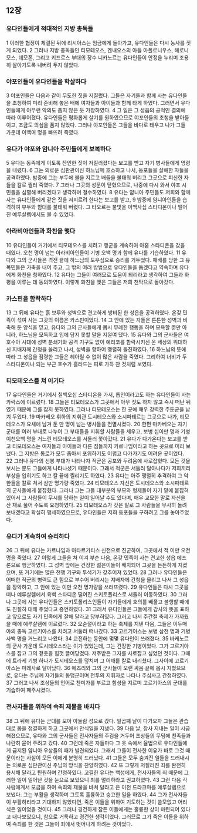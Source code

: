 ## 12장
### 유다인들에게 적대적인 지방 총독들
1 이러한 협정이 체결된 뒤에 리시아스는 임금에게 돌아가고, 유다인들은 다시 농사를 짓게 되었다.
2 그러나 지방 총독들인 티모테오스, 겐내오스의 아들 아폴로니우스, 헤로니모스, 데모폰, 그리고 키프로스 부대의 장수 니카노르는 유다인들이 안정을 누리며 조용히 살아가도록 내버려 두지 않았다.
### 야포인들이 유다인들을 학살하다
3 야포인들은 다음과 같이 무도한 짓을 저질렀다. 그들은 자기들과 함께 사는 유다인들을 초청하여 미리 준비해 놓은 배에 여자들과 아이들과 함께 타게 하였다. 그러면서 유다인들에게 아무런 악의도 품지 않은 듯 가장하였다.
4 그 일은 그 성읍의 공적인 결의에 따라 이루어졌다. 유다인들은 평화롭게 살기를 원하였으므로 야포인들의 초청을 받아들이고, 조금도 의심을 품지 않았다. 그러나 야포인들은 그들을 바다로 태우고 나가 그들 가운데 이백여 명을 빠뜨려 죽였다.
### 유다가 야포와 얌니아 주민들에게 보복하다
5 유다는 동족에게 이토록 잔인한 짓이 저질러졌다는 보고를 받고 자기 병사들에게 명령을 내렸다.
6 그는 의로운 심판관이신 하느님께 호소하고 나서, 동포들을 살해한 자들을 공격하였다. 밤중에 그는 부두에 불을 지르고 배들을 불태워 버리고 그곳으로 피신한 자들을 칼로 찔러 죽였다.
7 그러나 그곳의 성문이 닫혔으므로, 나중에 다시 와서 야포 시민들을 섬멸해 버리겠다고 생각하며 철수하였다.
8 유다는 얌니아 주민들도 저희와 함께 사는 유다인들에게 같은 짓을 저지르려 한다는 보고를 받고,
9 밤중에 얌니아인들을 습격하여 부두와 함대를 불태워 버렸다. 그 타오르는 불빛을 이백사십 스타디온이나 떨어진 예루살렘에서도 볼 수 있었다.
### 아라비아인들과 화친을 맺다
10 유다인들이 거기에서 티모테오스를 치려고 행군을 계속하여 아홉 스타디온을 갔을 때였다. 오천 명이 넘는 아라비아인들이 기병 오백 명과 함께 유다를 기습하였다.
11 유다와 그의 군사들은 격전 끝에 하느님의 도우심으로 승리를 거두었다. 패배를 당한 그 유목민들은 가축을 내어 주고, 그 밖의 여러 방법으로 유다인들을 돕겠다고 약속하며 유다에게 화친을 청하였다.
12 유다는 그들이 여러모로 도움이 되리라고 생각하여 그들과 화평을 이루는 데 동의하였다. 이렇게 화친을 맺은 그들은 저희 천막으로 돌아갔다.
### 카스핀을 함락하다
13 그 뒤에 유다는 흙 보루와 성벽으로 견고하게 방비된 한 성읍을 공격하였다. 온갖 민족이 섞여 사는 그곳의 이름은 카스핀이었다.
14 그 안에 있는 자들은 튼튼한 성벽과 비축해 둔 양식을 믿고, 유다와 그의 군사들에게 몹시 무례한 행동을 하며 모욕할 뿐만 아니라, 하느님을 모독하고 입에 담지 못할 말을 지껄여 댔다.
15 유다와 그의 군사들은 여호수아 시대에 성벽 분쇄기와 공격 기구도 없이 예리코를 함락시키신 온 세상의 위대하신 지배자께 간청을 올리고 나서, 성벽을 향하여 맹렬히 돌진하였다.
16 하느님의 뜻에 따라 그 성읍을 점령한 그들은 헤아릴 수 없이 많은 사람을 죽였다. 그리하여 너비가 두 스타디온이나 되는 부근 호수가 흘러드는 피로 가득 찬 것처럼 보였다.
### 티모테오스를 쳐 이기다
17 유다인들은 거기에서 칠백오십 스타디온을 가서, 톱인이라고도 하는 유다인들이 사는 카락스에 이르렀다.
18 그들은 티모테오스가 그곳에서 아무 짓도 하지 않고 즉시 떠난 뒤였기 때문에 그를 잡지 못하였다. 그러나 티모테오스는 한 곳에 매우 강력한 주둔군을 남겨 두었다.
19 마카베오 휘하의 지휘관 도시테오스와 소시파테르는 그곳으로 나가, 티모테오스가 요새에 남겨 둔 만 명이 넘는 병사들을 전멸시켰다.
20 한편 마카베오는 자기 군대를 여러 부대로 나누어 그 부대들을 지휘할 사람들을 세우고, 보병 십이만 명과 기병 이천오백 명을 거느린 티모테오스를 서둘러 쫓아갔다.
21 유다가 다가온다는 보고를 받고 티모테오스는 여자들과 아이들과 다른 짐들까지 카르나임이라고 하는 곳으로 미리 보냈다. 그 지방은 통로가 모두 좁아서 포위하기도 어렵고 다가가기도 어려운 곳이었다.
22 그러나 유다의 선봉 부대가 나타나자 적군은 공포와 두려움에 사로잡혔다. 모든 것을 보시는 분도 그들에게 나타나셨기 때문이다. 그래서 적군은 서둘러 달아나다가 저희끼리 부상을 입히기도 하고 칼 끝에 찔리기도 하였다.
23 유다는 아주 맹렬히 추격하여 그 악한들을 칼로 쳐서 삼만 명가량 죽였다.
24 티모테오스 자신은 도시테오스와 소시파테르의 군사들에게 붙잡혔다. 그러나 그는 그들 대부분의 부모와 형제들이 자기 밑에 붙잡혀 있어서 그 사람들이 무시를 당하는 일이 일어날 수도 있다며, 매우 교묘한 말로 자신을 산 채로 풀어 주도록 요청하였다.
25 티모테오스가 갖은 말로 그 사람들을 무사히 돌려보내겠다고 확실히 맹세하였으므로, 유다인들은 저희 동포들을 구하려고 그를 놓아주었다.
### 유다가 계속하여 승리하다
26 그 뒤에 유다는 카르나임과 아타르가티스 신전으로 진군하여, 그곳에서 적 이만 오천 명을 죽였다.
27 이렇게 그들을 쳐 이겨 부순 다음, 온갖 민족이 사는 견고한 성읍 에프론으로 행군하였다. 그 성벽 앞에는 건장한 젊은이들이 배치되어 그곳을 든든하게 지켰으며, 또 거기에는 많은 전쟁 기구와 투석기가 갖추어져 있었다.
28 그러나 유다인들은 어떠한 적군의 병력도 큰 힘으로 부수어 버리시는 지배자께 간청을 올리고 나서 그 성읍을 장악하고, 그 안에 있는 이만 오천 명가량을 쓰러뜨렸다.
29 유다인들은 다시 그곳을 떠나 예루살렘에서 육백 스타디온 떨어진 스키토폴리스로 서둘러 이동하였다.
30 그러나 그곳에 사는 유다인들은 스키토폴리스인들이 자기들에게 호의를 베풀고 불행할 때에도 친절히 대해 주었다고 증언하였다.
31 그래서 유다인들은 그들에게 감사의 뜻을 표하고 앞으로도 자기 민족에게 잘해 달라고 당부하였다. 그러고 나서 주간절 축제가 가까웠을 때에 예루살렘에 이르렀다.
32 오순절이라고 하는 축제를 지낸 다음, 그들은 이두매아의 총독 고르기아스를 치려고 서둘러 떠나갔다.
33 고르기아스는 보병 삼천 명과 기병 사백 명을 거느리고 나왔다.
34 교전하는 동안에 몇몇 유다인이 쓰러졌다.
35 바케노르의 군사 가운데 도시테오스라는 이가 있었는데, 그는 건장한 기병이었다. 그가 고르기아스를 잡고 그의 겉옷을 힘껏 끌어당겼다. 저주받은 그자를 사로잡고 싶었던 것이다. 그때에 트라케 기병 하나가 도시테오스를 덮치며 그 어깨를 칼로 내리쳤다. 그사이에 고르기아스는 마레사로 달아났다.
36 에즈리와 그의 군사들이 오랜 싸움 끝에 몹시 지쳤으므로, 유다는 주님께 자기들의 동맹군이며 전투의 지휘자로 나타나 주십사고 간청하였다.
37 그러고 나서 조상들의 언어로 찬미가를 부르고 함성을 지르며 고르기아스의 군대를 기습하여 패주시켰다.
### 전사자들을 위하여 속죄 제물을 바치다
38 그 뒤에 유다는 군대를 모아 아둘람 성으로 갔다. 일곱째 날이 다가오자 그들은 관습대로 몸을 정결하게 하고 그곳에서 안식일을 지냈다.
39 다음 날, 장사 지내는 일이 시급해졌으므로, 유다와 그의 군사들은 전사자들의 주검을 거두어 조상들의 무덤에 친족들과 나란히 묻어 주려고 갔다.
40 그런데 죽은 자들마다 그 옷 속에서 율법으로 유다인들에게 금지된 얌니아 우상들의 패가 발견되었다. 그래서 그들이 전사한 이유가 바로 그것 때문이라는 사실이 모든 이에게 분명히 드러났다.
41 그들은 모두 숨겨진 일들을 드러내시는 의로운 심판관이신 주님의 방식을 찬양하였다.
42 또 그렇게 저질러진 죄를 완전히 용서해 달라고 탄원하며 간청하였다. 고결한 유다는 백성에게, 전사자들의 죄 때문에 그러한 일이 일어난 것을 눈으로 보았으니 죄를 멀리하라고 권고하였다.
43 그런 다음 각 사람에게서 모금을 하여 속죄의 제물을 바쳐 달라고 은 이천 드라크마를 예루살렘으로 보냈다. 그는 부활을 생각하며 그토록 훌륭하고 숭고한 일을 하였다.
44 그가 전사자들이 부활하리라고 기대하지 않았다면, 죽은 이들을 위하여 기도하는 것이 쓸모없고 어리석은 일이었을 것이다.
45 그러나 경건하게 잠든 이들에게는 훌륭한 상이 마련되어 있다고 내다보았으니, 참으로 거룩하고 경건한 생각이었다. 그러므로 그가 죽은 이들을 위하여 속죄를 한 것은 그들이 죄에서 벗어나게 하려는 것이었다.
